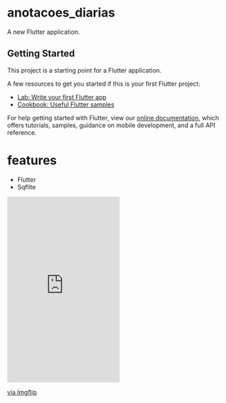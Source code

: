 # anotacoes_diarias

A new Flutter application.

## Getting Started

This project is a starting point for a Flutter application.

A few resources to get you started if this is your first Flutter project:

- [Lab: Write your first Flutter app](https://flutter.dev/docs/get-started/codelab)
- [Cookbook: Useful Flutter samples](https://flutter.dev/docs/cookbook)

For help getting started with Flutter, view our
[online documentation](https://flutter.dev/docs), which offers tutorials,
samples, guidance on mobile development, and a full API reference.


# features

- Flutter
- Sqflite


<div style="width:260px;max-width:100%;"><div style="height:0;padding-bottom:165.38%;position:relative;"><iframe width="260" height="430" style="position:absolute;top:0;left:0;width:100%;height:100%;" frameBorder="0" src="https://imgflip.com/embed/50ury1"></iframe></div><p><a href="https://imgflip.com/gif/50ury1">via Imgflip</a></p></div>
